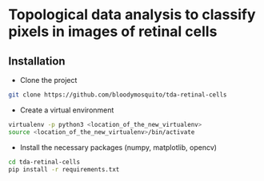 # Topological data analysis to classify pixels in images of retinal cells

## Installation

- Clone the project
```bash
git clone https://github.com/bloodymosquito/tda-retinal-cells
```

- Create a virtual environment
```bash
virtualenv -p python3 <location_of_the_new_virtualenv>
source <location_of_the_new_virtualenv>/bin/activate
```

- Install the necessary packages (numpy, matplotlib, opencv)
```bash
cd tda-retinal-cells
pip install -r requirements.txt
```
